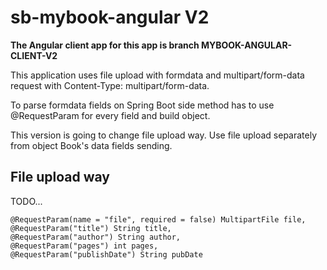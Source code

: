 # sb-mybook-angular V2

**The Angular client app for this app is branch MYBOOK-ANGULAR-CLIENT-V2**

This application uses file upload with formdata and multipart/form-data request with
Content-Type: multipart/form-data.

To parse formdata fields on Spring Boot side method has to use @RequestParam for every field and
build object.

This version is going to change file upload way. Use file upload separately from object Book's data fields sending.

## File upload way
TODO...

~~~
@RequestParam(name = "file", required = false) MultipartFile file, 
@RequestParam("title") String title,
@RequestParam("author") String author, 
@RequestParam("pages") int pages,
@RequestParam("publishDate") String pubDate
~~~

